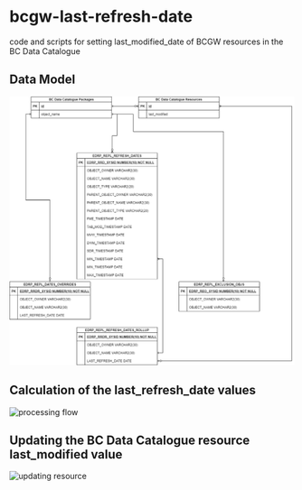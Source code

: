 # bcgw-last-refresh-date
code and scripts for setting last_modified_date of BCGW resources in the BC Data Catalogue
## Data Model
![data model](ER%20Diagram.png)
## Calculation of the last_refresh_date values
![processing flow]()
## Updating the BC Data Catalogue resource last_modified value
![updating resource]()
